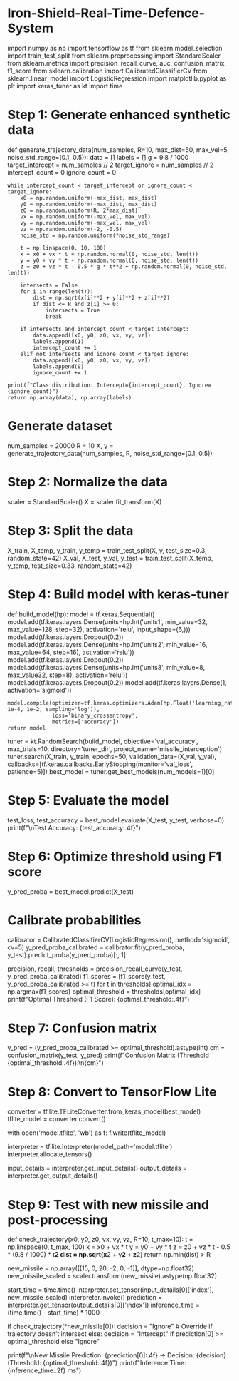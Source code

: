 # Iron-Shield-Real-Time-Defence-System
import numpy as np
import tensorflow as tf
from sklearn.model_selection import train_test_split
from sklearn.preprocessing import StandardScaler
from sklearn.metrics import precision_recall_curve, auc, confusion_matrix, f1_score
from sklearn.calibration import CalibratedClassifierCV
from sklearn.linear_model import LogisticRegression
import matplotlib.pyplot as plt
import keras_tuner as kt
import time

# Step 1: Generate enhanced synthetic data
def generate_trajectory_data(num_samples, R=10, max_dist=50, max_vel=5, noise_std_range=(0.1, 0.5)):
    data = []
    labels = []
    g = 9.8 / 1000
    target_intercept = num_samples // 2
    target_ignore = num_samples // 2
    intercept_count = 0
    ignore_count = 0

    while intercept_count < target_intercept or ignore_count < target_ignore:
        x0 = np.random.uniform(-max_dist, max_dist)
        y0 = np.random.uniform(-max_dist, max_dist)
        z0 = np.random.uniform(R, 2*max_dist)
        vx = np.random.uniform(-max_vel, max_vel)
        vy = np.random.uniform(-max_vel, max_vel)
        vz = np.random.uniform(-2, -0.5)
        noise_std = np.random.uniform(*noise_std_range)

        t = np.linspace(0, 10, 100)
        x = x0 + vx * t + np.random.normal(0, noise_std, len(t))
        y = y0 + vy * t + np.random.normal(0, noise_std, len(t))
        z = z0 + vz * t - 0.5 * g * t**2 + np.random.normal(0, noise_std, len(t))

        intersects = False
        for i in range(len(t)):
            dist = np.sqrt(x[i]**2 + y[i]**2 + z[i]**2)
            if dist <= R and z[i] >= 0:
                intersects = True
                break

        if intersects and intercept_count < target_intercept:
            data.append([x0, y0, z0, vx, vy, vz])
            labels.append(1)
            intercept_count += 1
        elif not intersects and ignore_count < target_ignore:
            data.append([x0, y0, z0, vx, vy, vz])
            labels.append(0)
            ignore_count += 1

    print(f"Class distribution: Intercept={intercept_count}, Ignore={ignore_count}")
    return np.array(data), np.array(labels)

# Generate dataset
num_samples = 20000
R = 10
X, y = generate_trajectory_data(num_samples, R, noise_std_range=(0.1, 0.5))

# Step 2: Normalize the data
scaler = StandardScaler()
X = scaler.fit_transform(X)

# Step 3: Split the data
X_train, X_temp, y_train, y_temp = train_test_split(X, y, test_size=0.3, random_state=42)
X_val, X_test, y_val, y_test = train_test_split(X_temp, y_temp, test_size=0.33, random_state=42)

# Step 4: Build model with keras-tuner
def build_model(hp):
    model = tf.keras.Sequential()
    model.add(tf.keras.layers.Dense(units=hp.Int('units1', min_value=32, max_value=128, step=32), activation='relu', input_shape=(6,)))
    model.add(tf.keras.layers.Dropout(0.2))
    model.add(tf.keras.layers.Dense(units=hp.Int('units2', min_value=16, max_value=64, step=16), activation='relu'))
    model.add(tf.keras.layers.Dropout(0.2))
    model.add(tf.keras.layers.Dense(units=hp.Int('units3', min_value=8, max_value32, step=8), activation='relu'))
    model.add(tf.keras.layers.Dropout(0.2))
    model.add(tf.keras.layers.Dense(1, activation='sigmoid'))
    
    model.compile(optimizer=tf.keras.optimizers.Adam(hp.Float('learning_rate', 1e-4, 1e-2, sampling='log')),
                  loss='binary_crossentropy',
                  metrics=['accuracy'])
    return model

tuner = kt.RandomSearch(build_model,
                        objective='val_accuracy',
                        max_trials=10,
                        directory='tuner_dir',
                        project_name='missile_interception')
tuner.search(X_train, y_train, epochs=50, validation_data=(X_val, y_val),
             callbacks=[tf.keras.callbacks.EarlyStopping(monitor='val_loss', patience=5)])
best_model = tuner.get_best_models(num_models=1)[0]

# Step 5: Evaluate the model
test_loss, test_accuracy = best_model.evaluate(X_test, y_test, verbose=0)
print(f"\nTest Accuracy: {test_accuracy:.4f}")

# Step 6: Optimize threshold using F1 score
y_pred_proba = best_model.predict(X_test)

# Calibrate probabilities
calibrator = CalibratedClassifierCV(LogisticRegression(), method='sigmoid', cv=5)
y_pred_proba_calibrated = calibrator.fit(y_pred_proba, y_test).predict_proba(y_pred_proba)[:, 1]

precision, recall, thresholds = precision_recall_curve(y_test, y_pred_proba_calibrated)
f1_scores = [f1_score(y_test, y_pred_proba_calibrated >= t) for t in thresholds]
optimal_idx = np.argmax(f1_scores)
optimal_threshold = thresholds[optimal_idx]
print(f"Optimal Threshold (F1 Score): {optimal_threshold:.4f}")

# Step 7: Confusion matrix
y_pred = (y_pred_proba_calibrated >= optimal_threshold).astype(int)
cm = confusion_matrix(y_test, y_pred)
print(f"Confusion Matrix (Threshold {optimal_threshold:.4f}):\n{cm}")

# Step 8: Convert to TensorFlow Lite
converter = tf.lite.TFLiteConverter.from_keras_model(best_model)
tflite_model = converter.convert()

with open('model.tflite', 'wb') as f:
    f.write(tflite_model)

interpreter = tf.lite.Interpreter(model_path='model.tflite')
interpreter.allocate_tensors()

input_details = interpreter.get_input_details()
output_details = interpreter.get_output_details()

# Step 9: Test with new missile and post-processing
def check_trajectory(x0, y0, z0, vx, vy, vz, R=10, t_max=10):
    t = np.linspace(0, t_max, 100)
    x = x0 + vx * t
    y = y0 + vy * t
    z = z0 + vz * t - 0.5 * (9.8 / 1000) * t**2
    dist = np.sqrt(x**2 + y**2 + z**2)
    return np.min(dist) > R

new_missile = np.array([[15, 0, 20, -2, 0, -1]], dtype=np.float32)
new_missile_scaled = scaler.transform(new_missile).astype(np.float32)

start_time = time.time()
interpreter.set_tensor(input_details[0]['index'], new_missile_scaled)
interpreter.invoke()
prediction = interpreter.get_tensor(output_details[0]['index'])
inference_time = (time.time() - start_time) * 1000

if check_trajectory(*new_missile[0]):
    decision = "Ignore"  # Override if trajectory doesn’t intersect
else:
    decision = "Intercept" if prediction[0] >= optimal_threshold else "Ignore"

print(f"\nNew Missile Prediction: {prediction[0]:.4f} -> Decision: {decision} (Threshold: {optimal_threshold:.4f})")
print(f"Inference Time: {inference_time:.2f} ms")
